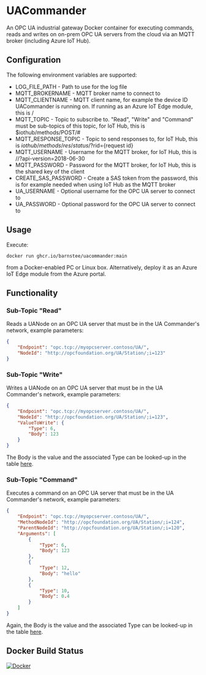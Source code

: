 # UACommander
An OPC UA industrial gateway Docker container for executing commands, reads and writes on on-prem OPC UA servers from the cloud via an MQTT broker (including Azure IoT Hub).

## Configuration
The following environment variables are supported:
* LOG_FILE_PATH - Path to use for the log file
* MQTT_BROKERNAME - MQTT broker name to connect to
* MQTT_CLIENTNAME - MQTT client name, for example the device ID UACommander is running on. If running as an Azure IoT Edge module, this is <deviceID>/<moduleID>
* MQTT_TOPIC - Topic to subscribe to. "Read", "Write" and "Command" must be sub-topics of this topic, for IoT Hub, this is $iothub/methods/POST/#
* MQTT_RESPONSE_TOPIC - Topic to send responses to, for IoT Hub, this is $iothub/methods/res/{status}/?$rid={request id}
* MQTT_USERNAME - Username for the MQTT broker, for IoT Hub, this is <bokername>/<clientname>/?api-version=2018-06-30
* MQTT_PASSWORD - Password for the MQTT broker, for IoT Hub, this is the shared key of the client
* CREATE_SAS_PASSWORD - Create a SAS token from the password, this is for example needed when using IoT Hub as the MQTT broker
* UA_USERNAME - Optional username for the OPC UA server to connect to
* UA_PASSWORD - Optional password for the OPC UA server to connect to

## Usage
Execute:
```
docker run ghcr.io/barnstee/uacommander:main
```
from a Docker-enabled PC or Linux box.
Alternatively, deploy it as an Azure IoT Edge module from the Azure portal.

## Functionality
### Sub-Topic "Read"
Reads a UANode on an OPC UA server that must be in the UA Commander's network, example parameters:
```json
{
    "Endpoint": "opc.tcp://myopcserver.contoso/UA/",
    "NodeId": "http://opcfoundation.org/UA/Station/;i=123"
}
```

### Sub-Topic "Write"
Writes a UANode on an OPC UA server that must be in the UA Commander's network, example parameters:
```json
{
    "Endpoint": "opc.tcp://myopcserver.contoso/UA/",
    "NodeId": "http://opcfoundation.org/UA/Station/;i=123",
    "ValueToWrite": {
        "Type": 6,
        "Body": 123
    }
}
```
The Body is the value and the associated Type can be looked-up in the table [here](https://reference.opcfoundation.org/v104/Core/docs/Part6/5.1.2/).

### Sub-Topic "Command"
Executes a command on an OPC UA server that must be in the UA Commander's network, example parameters:
```json
{
    "Endpoint": "opc.tcp://myopcserver.contoso/UA/",
    "MethodNodeId": "http://opcfoundation.org/UA/Station/;i=124",
    "ParentNodeId": "http://opcfoundation.org/UA/Station/;i=120",
    "Arguments": [
        {
            "Type": 6,
            "Body": 123
        },
        {
            "Type": 12,
            "Body": "hello"
        },
        {
            "Type": 10,
            "Body": 0.4
        }
    ]
}
```
Again, the Body is the value and the associated Type can be looked-up in the table [here](https://reference.opcfoundation.org/v104/Core/docs/Part6/5.1.2/).
    
## Docker Build Status
[![Docker](https://github.com/barnstee/UACommander/actions/workflows/docker-publish.yml/badge.svg)](https://github.com/barnstee/UACommander/actions/workflows/docker-publish.yml)

